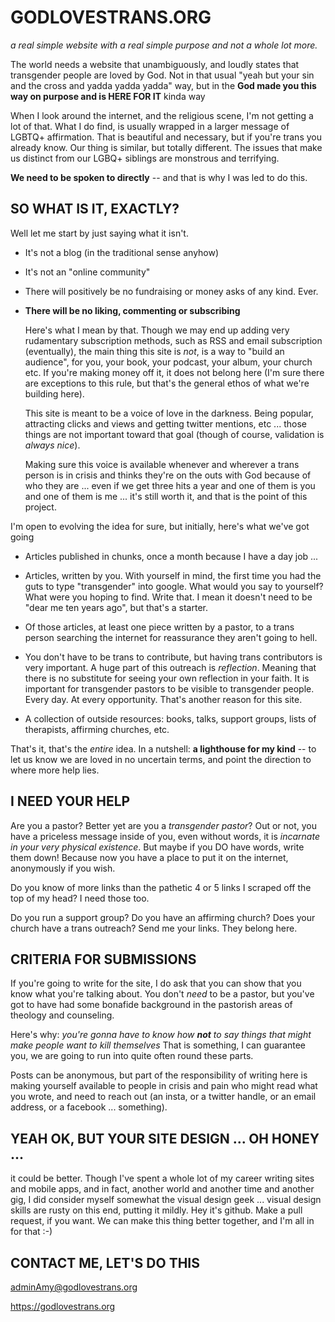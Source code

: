 # GODLOVESTRANS.ORG

*a real simple website with a real simple purpose and not a whole lot more.*

The world needs a website that unambiguously, and loudly states that transgender people are loved by God. Not in that usual "yeah but your sin and the cross and yadda yadda yadda" way, but in the **God made you this way on purpose and is HERE FOR   IT** kinda way

When I look around the internet, and the religious scene, I'm not getting a lot of that. What I do find, is usually wrapped in a larger message of LGBTQ+ affirmation. That is beautiful and necessary, but if you're trans you already know. Our thing is similar, but totally different. The issues that make us distinct from our LGBQ+ siblings are monstrous and terrifying.

**We need to be spoken to directly** -- and that is why I was led to do this.

## SO WHAT IS IT, EXACTLY?

Well let me start by just saying what it isn't.

* It's not a blog (in the traditional sense anyhow)
* It's not an "online community"
* There will positively be no fundraising or money asks of any kind. Ever.


* **There will be no liking, commenting or subscribing**

    Here's what I mean by that. Though we may end up adding very rudamentary subscription methods, such as RSS and email subscription (eventually), the main thing this site is *not*, is a way to "build an audience", for you, your book, your podcast, your album, your church etc. If you're making money off it, it does not belong here (I'm sure there are exceptions to this rule, but that's the general ethos of what we're building here).

    This site is meant to be a voice of love in the darkness. Being popular, attracting clicks and views and getting twitter mentions, etc ... those things are not important toward that goal (though of course, validation is *always nice*).

    Making sure this voice is available whenever and wherever a trans person is in crisis and thinks they're on the outs with God because of who they are ... even if we get three hits a year and one of them is you and one of them is me ... it's still worth it, and that is the point of this project.


I'm open to evolving the idea for sure, but initially, here's what we've got going

* Articles published in chunks, once a month because I have a day job ...

* Articles, written by you. With yourself in mind, the first time you had the guts to type "transgender" into google. What would you say to yourself? What were you hoping to find. Write that. I mean it doesn't need to be "dear me ten years ago", but that's a starter.

* Of those articles, at least one piece written by a pastor, to a trans person searching the internet for reassurance they aren't going to hell.

* You don't have to be trans to contribute, but having trans contributors is very important. A huge part of this outreach is *reflection*. Meaning that there is no substitute for seeing your own reflection in your faith. It is important for transgender pastors to be visible to transgender people. Every day. At every opportunity. That's another reason for this site.

* A collection of outside resources: books, talks, support groups, lists of therapists, affirming churches, etc.

That's it, that's the *entire* idea. In a nutshell: **a lighthouse for my kind** -- to let us know we are loved in no uncertain terms, and point the direction to where more help lies.



## I NEED YOUR HELP

Are you a pastor? Better yet are you a *transgender pastor*? Out or not, you have a priceless message inside of you, even without words, it is *incarnate in your very physical existence*. But maybe if you DO have words, write them down! Because now you have a place to put it on the internet, anonymously if you wish.

Do you know of more links than the pathetic 4 or 5 links I scraped off the top of my head? I need those too.

Do you run a support group? Do you have an affirming church? Does your church have a trans outreach? Send me your links. They belong here.


## CRITERIA FOR SUBMISSIONS

If you're going to write for the site, I do ask that you can show that you know what you're talking about. You don't *need* to be a pastor, but you've got to have had some bonafide background in the pastorish areas of theology and counseling.

Here's why: *you're gonna have to know how **not** to say things that might make people want to kill themselves* That is something, I can guarantee you, we are going to run into quite often round these parts.

Posts can be anonymous, but part of the responsibility of writing here is making yourself available to people in crisis and pain who might read what you wrote, and need to reach out (an insta, or a twitter handle, or an email address, or a facebook ... something).


## YEAH OK, BUT YOUR SITE DESIGN ... OH HONEY ...

it could be better. Though I've spent a whole lot of my career writing sites and mobile apps, and in fact, another world and another time and another gig, I did consider myself somewhat the visual design geek ... visual design skills are rusty on this end, putting it mildly. Hey it's github. Make a pull request, if you want. We can make this thing better together, and I'm all in for that :-)


## CONTACT ME, LET'S DO THIS

adminAmy@godlovestrans.org

https://godlovestrans.org
